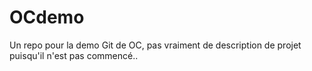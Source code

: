 # OCdemo
Un repo pour la demo Git de OC, pas vraiment de description de projet puisqu'il n'est pas commencé..

